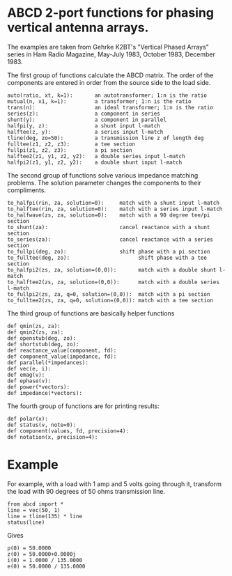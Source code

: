 # ABCD 2-port functions for phasing vertical antenna arrays. 

The examples are taken from Gehrke K2BT's "Vertical Phased Arrays"
series in Ham Radio Magazine, May-July 1983, October 1983, December 1983.

The first group of functions calculate the ABCD matrix.
The order of the components are entered in order from the
source side to the load side.

```
auto(ratio, xt, k=1):       an autotransformer; 1:n is the ratio
mutual(n, x1, k=1):         a transformer; 1:n is the ratio
trans(n):                   an ideal transformer; 1:n is the ratio
series(z):                  a component in series
shunt(y):                   a component in parallel
halfpi(y, z):               a shunt input l-match
halftee(z, y):              a series input l-match
tline(deg, zo=50):          a transmission line z of length deg
fulltee(z1, z2, z3):        a tee section
fullpi(z1, z2, z3):         a pi section
halftee2(z1, y1, z2, y2):   a double series input l-match
halfpi2(z1, y1, z2, y2):    a double shunt input l-match
```

The second group of functions solve various impedance matching problems.
The solution parameter changes the components to their compliments.

```
to_halfpi(rin, za, solution=0):     match with a shunt input l-match
to_halftee(rin, za, solution=0):    match with a series input l-match
to_halfwave(zs, za, solution=0):    match with a 90 degree tee/pi section
to_shunt(za):                       cancel reactance with a shunt section
to_series(za):                      cancel reactance with a series section
to_fullpi(deg, zo):                 shift phase with a pi section
to_fulltee(deg, zo):                      shift phase with a tee section
to_halfpi2(zs, za, solution=(0,0)):       match with a double shunt l-match
to_halftee2(zs, za, solution=(0,0)):      match with a double series l-match
to_fullpi2(zs, za, q=0, solution=(0,0)):  match with a pi section
to_fulltee2(zs, za, q=0, solution=(0,0)): match with a tee section
```

The third group of functions are basically helper functions

```
def qmin(zs, za):
def qmin2(zs, za):
def openstub(deg, zo):
def shortstub(deg, zo):
def reactance_value(component, fd):
def component_value(impedance, fd):
def parallel(*impedances):
def vec(e, i):
def emag(v):
def ephase(v):
def power(*vectors):
def impedance(*vectors):
```

The fourth group of functions are for printing results:

```
def polar(x):
def status(v, note=0):
def component(values, fd, precision=4):
def notation(x, precision=4):
```

# Example

For example, with a load with 1 amp and 5 volts going through it, transform
the load with 90 degrees of 50 ohms transmission line.


```
from abcd import *
line = vec(50, 1)
line = tline(135) * line
status(line)
```

Gives

```
p(0) = 50.0000
z(0) = 50.0000+0.0000j
i(0) = 1.0000 / 135.0000
e(0) = 50.0000 / 135.0000
```






